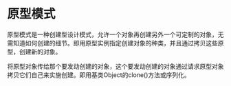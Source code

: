 # 原型模式

原型模式是一种创建型设计模式，允许一个对象再创建另外一个可定制的对象，无需知道如何创建的细节。即用原型实例指定创建对象的种类，并且通过拷贝这些原型，创建新的对象。

将原型对象传给那个要发动创建的对象，这个要发动创建的对象通过请求原型对象拷贝它们自己来实施创建。即用基类Object的clone()方法或序列化。
